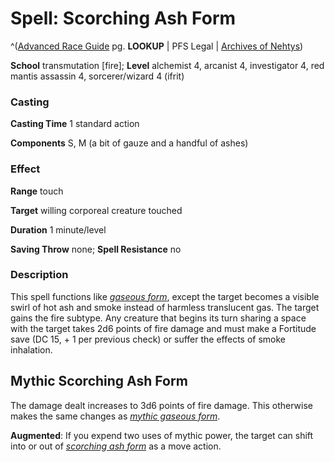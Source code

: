 # Spell: Scorching Ash Form

^([Advanced Race Guide][ss-scorching-ash-form] pg. **LOOKUP** | PFS Legal | [Archives of Nehtys][sn-scorching-ash-form])

**School** transmutation [fire]; **Level** alchemist 4, arcanist 4, investigator 4, red mantis assassin 4, sorcerer/wizard 4 (ifrit)

### Casting

**Casting Time** 1 standard action  

**Components** S, M (a bit of gauze and a handful of ashes)

### Effect

**Range** touch  

**Target** willing corporeal creature touched  

**Duration** 1 minute/level  

**Saving Throw** none; **Spell Resistance** no

### Description

This spell functions like _[gaseous form]_, except the target becomes a visible swirl of hot ash and smoke instead of harmless translucent gas. The target gains the fire subtype. Any creature that begins its turn sharing a space with the target takes 2d6 points of fire damage and must make a Fortitude save (DC 15, + 1 per previous check) or suffer the effects of smoke inhalation.

## Mythic Scorching Ash Form

The damage dealt increases to 3d6 points of fire damage. This otherwise makes the same changes as _[mythic gaseous form]_.   

**Augmented**: If you expend two uses of mythic power, the target can shift into or out of _[scorching ash form]_ as a move action.

[ss-scorching-ash-form]: http://paizo.com/products/btpy8rv2
[sn-scorching-ash-form]: http://www.archivesofnethys.com/SpellDisplay.aspx?ItemName=Scorching%20Ash%20Form
[gaseous form]: http://www.archivesofnethys.com/SpellDisplay.aspx?ItemName=gaseous%20form
[scorching ash form]: http://www.archivesofnethys.com/SpellDisplay.aspx?ItemName=scorching%20ash%20form
[mythic gaseous form]: http://www.archivesofnethys.com/SpellDisplay.aspx?ItemName=mythic%20gaseous%20form